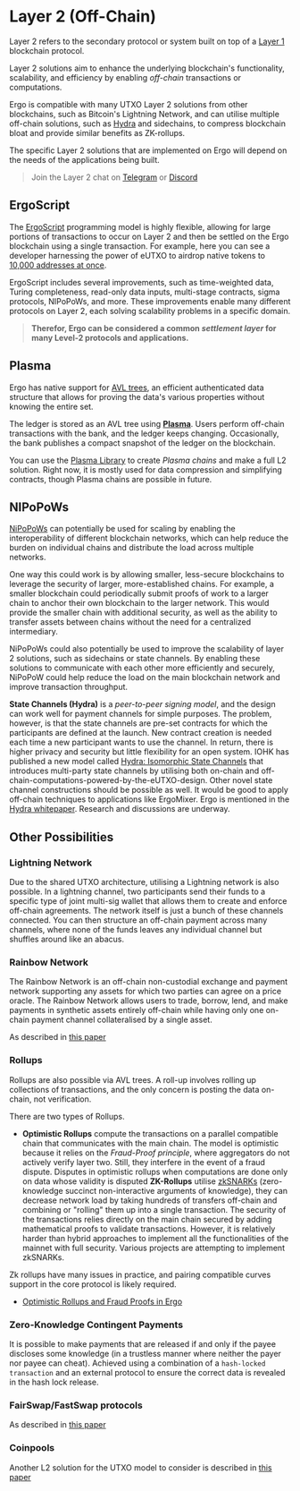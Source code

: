 # Layer 2 (Off-Chain)

Layer 2 refers to the secondary protocol or system built on top of a [Layer 1](layer1.md) blockchain protocol. 

Layer 2 solutions aim to enhance the underlying blockchain's functionality, scalability, and efficiency by enabling *off-chain* transactions or computations.

Ergo is compatible with many UTXO Layer 2 solutions from other blockchains, such as Bitcoin's Lightning Network, and can utilise multiple off-chain solutions, such as [Hydra](https://iohk.io/en/research/library/papers/hydrafast-isomorphic-state-channels/) and sidechains, to compress blockchain bloat and provide similar benefits as ZK-rollups. 

The specific Layer 2 solutions that are implemented on Ergo will depend on the needs of the applications being built.

> Join the Layer 2 chat on [Telegram](https://t.me/ErgoLayer2) or [Discord]()

## ErgoScript

The [ErgoScript](ergoscript.md) programming model is highly flexible, allowing for large portions of transactions to occur on Layer 2 and then be settled on the Ergo blockchain using a single transaction. For example, here you can see a developer harnessing the power of eUTXO to airdrop native tokens to [10,000 addresses at once](https://explorer.ergoplatform.com/en/transactions/e2c4954665ccf87791f42983ae4f7031205c2e719709907cbf2ff09e5489d4b8). 

ErgoScript includes several improvements, such as time-weighted data, Turing completeness, read-only data inputs, multi-stage contracts, sigma protocols, NIPoPoWs, and more. These improvements enable many different protocols on Layer 2, each solving scalability problems in a specific domain.

> **Therefor, Ergo can be considered a common *settlement layer* for many Level-2 protocols and applications.**


## Plasma

Ergo has native support for [AVL trees](avl.md), an efficient authenticated data structure that allows for proving the data's various properties without knowing the entire set.

The ledger is stored as an AVL tree using **[Plasma](plasma.md)**. Users perform off-chain transactions with the bank, and the ledger keeps changing. Occasionally, the bank publishes a compact snapshot of the ledger on the blockchain.

You can use the [Plasma Library](plasma.md) to create *Plasma chains* and make a full L2 solution. Right now, it is mostly used for data compression and simplifying contracts, though Plasma chains are possible in future.

## NIPoPoWs

[NiPoPoWs](nipopows.md) can potentially be used for scaling by enabling the interoperability of different blockchain networks, which can help reduce the burden on individual chains and distribute the load across multiple networks.

One way this could work is by allowing smaller, less-secure blockchains to leverage the security of larger, more-established chains. For example, a smaller blockchain could periodically submit proofs of work to a larger chain to anchor their own blockchain to the larger network. This would provide the smaller chain with additional security, as well as the ability to transfer assets between chains without the need for a centralized intermediary.

NiPoPoWs could also potentially be used to improve the scalability of layer 2 solutions, such as sidechains or state channels. By enabling these solutions to communicate with each other more efficiently and securely, NiPoPoW could help reduce the load on the main blockchain network and improve transaction throughput.


**State Channels (Hydra)** is a *peer-to-peer signing model*, and the design can work well for payment channels for simple purposes. The problem, however, is that the state channels are pre-set contracts for which the participants are defined at the launch. New contract creation is needed each time a new participant wants to use the channel. In return, there is higher privacy and security but little flexibility for an open system. IOHK has published a new model called [Hydra: Isomorphic State Channels](https://iohk.io/en/research/library/papers/hydrafast-isomorphic-state-channels/) that introduces multi-party state channels by utilising both on-chain and off-chain-computations-powered-by-the-eUTXO-design. Other novel state channel constructions should be possible as well. It would be good to apply off-chain techniques to applications like ErgoMixer. Ergo is mentioned in the [Hydra whitepaper](https://eprint.iacr.org/2020/299.pdf). Research and discussions are underway. 


## Other Possibilities

### **Lightning Network** 

Due to the shared UTXO architecture, utilising a Lightning network is also possible. In a lightning channel, two participants send their funds to a specific type of joint multi-sig wallet that allows them to create and enforce off-chain agreements. The network itself is just a bunch of these channels connected. You can then structure an off-chain payment across many channels, where none of the funds leaves any individual channel but shuffles around like an abacus.

### **Rainbow Network** 

The Rainbow Network is an off-chain non-custodial exchange and payment network supporting any assets for which two parties can agree on a price oracle. The Rainbow Network allows users to trade, borrow, lend, and make payments in synthetic assets entirely off-chain while having only one on-chain payment channel collateralised by a single asset.

As described in [this paper](http://research.paradigm.xyz/RainbowNetwork.pdf)

### **Rollups**

Rollups are also possible via AVL trees. A roll-up involves rolling up collections of transactions, and the only concern is posting the data on-chain, not verification. 

There are two types of Rollups. 

- **Optimistic Rollups** compute the transactions on a parallel compatible chain that communicates with the main chain. The model is optimistic because it relies on the *Fraud-Proof principle*, where aggregators do not actively verify layer two. Still, they interfere in the event of a fraud dispute. Disputes in optimistic rollups when computations are done only on data whose validity is disputed
**ZK-Rollups** utilise [zkSNARKs](https://blog.ethereum.org/2016/12/05/zksnarks-in-a-nutshell/) (zero-knowledge succinct non-interactive arguments of knowledge), they can decrease network load by taking hundreds of transfers off-chain and combining or "rolling" them up into a single transaction. The security of the transactions relies directly on the main chain secured by adding mathematical proofs to validate transactions. However, it is relatively harder than hybrid approaches to implement all the functionalities of the mainnet with full security. Various projects are attempting to implement zkSNARKs.

Zk rollups have many issues in practice, and pairing compatible curves support in the core protocol is likely required.

- [Optimistic Rollups and Fraud Proofs in Ergo](https://www.ergoforum.org/t/optimistic-rollups-and-fraud-proofs-in-ergo/3819)


### **Zero-Knowledge Contingent Payments** 

It is possible to make payments that are released if and only if the payee discloses some knowledge (in a trustless manner where neither the payer nor payee can cheat). Achieved using a combination of a `hash-locked transaction` and an external protocol to ensure the correct data is revealed in the hash lock release.

### **FairSwap/FastSwap protocols** 

As described in [this paper](https://eprint.iacr.org/2019/1296)

### **Coinpools** 

Another L2 solution for the UTXO model to consider is described in [this paper](https://discrete-blog.github.io/coinpool/)
